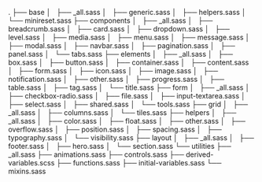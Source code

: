 .
├── base
│   ├── _all.sass
│   ├── generic.sass
│   ├── helpers.sass
│   └── minireset.sass
├── components
│   ├── _all.sass
│   ├── breadcrumb.sass
│   ├── card.sass
│   ├── dropdown.sass
│   ├── level.sass
│   ├── media.sass
│   ├── menu.sass
│   ├── message.sass
│   ├── modal.sass
│   ├── navbar.sass
│   ├── pagination.sass
│   ├── panel.sass
│   └── tabs.sass
├── elements
│   ├── _all.sass
│   ├── box.sass
│   ├── button.sass
│   ├── container.sass
│   ├── content.sass
│   ├── form.sass
│   ├── icon.sass
│   ├── image.sass
│   ├── notification.sass
│   ├── other.sass
│   ├── progress.sass
│   ├── table.sass
│   ├── tag.sass
│   └── title.sass
├── form
│   ├── _all.sass
│   ├── checkbox-radio.sass
│   ├── file.sass
│   ├── input-textarea.sass
│   ├── select.sass
│   ├── shared.sass
│   └── tools.sass
├── grid
│   ├── _all.sass
│   ├── columns.sass
│   └── tiles.sass
├── helpers
│   ├── _all.sass
│   ├── color.sass
│   ├── float.sass
│   ├── other.sass
│   ├── overflow.sass
│   ├── position.sass
│   ├── spacing.sass
│   ├── typography.sass
│   └── visibility.sass
├── layout
│   ├── _all.sass
│   ├── footer.sass
│   ├── hero.sass
│   └── section.sass
└── utilities
    ├── _all.sass
    ├── animations.sass
    ├── controls.sass
    ├── derived-variables.scss
    ├── functions.sass
    ├── initial-variables.sass
    └── mixins.sass